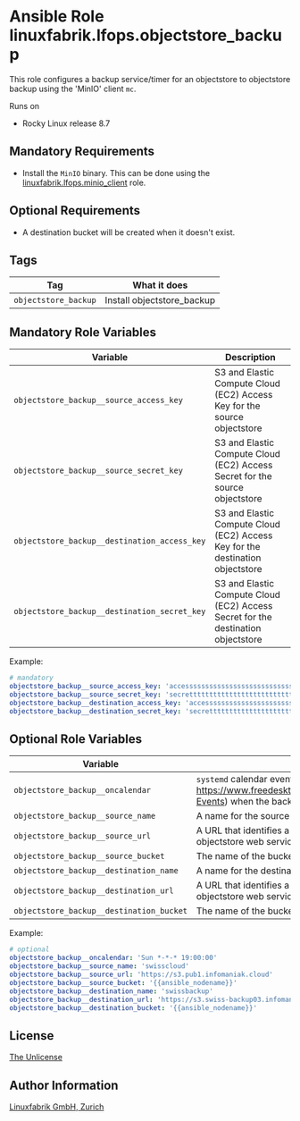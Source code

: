 # Ansible Role linuxfabrik.lfops.objectstore_backup

This role configures a backup service/timer for an objectstore to objectstore backup using the  'MinIO' client `mc`.

Runs on

* Rocky Linux release 8.7

## Mandatory Requirements

* Install the `MinIO` binary. This can be done using the [linuxfabrik.lfops.minio_client](https://github.com/Linuxfabrik/lfops/tree/main/roles/minio_client) role.

## Optional Requirements

* A destination bucket will be created when it doesn't exist.


## Tags

| Tag                   | What it does                                 |
| ---                   | ------------                                 |
| `objectstore_backup`  | Install objectstore_backup                 |


## Mandatory Role Variables

| Variable | Description |
| -------- | ----------- |
| `objectstore_backup__source_access_key` | S3 and Elastic Compute Cloud (EC2) Access Key for the source objectstore |
| `objectstore_backup__source_secret_key` | S3 and Elastic Compute Cloud (EC2) Access Secret for the source objectstore |
| `objectstore_backup__destination_access_key` | S3 and Elastic Compute Cloud (EC2) Access Key for the destination objectstore |
| `objectstore_backup__destination_secret_key` | S3 and Elastic Compute Cloud (EC2) Access Secret for the destination objectstore |

Example:
```yaml
# mandatory
objectstore_backup__source_access_key: 'accessssssssssssssssssssssssssss'
objectstore_backup__source_secret_key: 'secrettttttttttttttttttttttttttt'
objectstore_backup__destination_access_key: 'accessssssssssssssssssssssssssss'
objectstore_backup__destination_secret_key: 'secrettttttttttttttttttttttttttt'
```


## Optional Role Variables

|            Variable                    | Description | Default Value |
| -------------------------------------- | --------------------------------------------------------------------------------------------------------------------------------------------------------------------------------------------------------------------------------------------------------------------- | ------------------------------------------ |
| `objectstore_backup__oncalendar`         | `systemd` calendar event formatted point(s) in time(See: [https://www.freedesktop.org/software/systemd/man/systemd.time.html#Calendar Events](https://www.freedesktop.org/software/systemd/man/systemd.time.html#Calendar%20Events)) when the backup(s) should occur. | `Sun *-*-* 19:00:00`                       |
| `objectstore_backup__source_name`        | A name for the source objectstore.                                                                                                                                                                                                                                    | `swisscloud`                               |
| `objectstore_backup__source_url`         | A URL that identifies a host and port as the entry point for the source S3 objectstore web service.                                                                                                                                                                   | `https://s3.pub1.infomaniak.cloud`         |
| `objectstore_backup__source_bucket`      | The name of the bucket to be backed-up at the source objectstore                                                                                                                                                                                                      | `{{ansible_nodename}}`                     |
| `objectstore_backup__destination_name`  | A name for the destination objectstore.                                                                                                                                                                                                                               | `swissbackup`                              |
| `objectstore_backup__destination_url`   | A URL that identifies a host and port as the entry point for the destination S3 objectstore web service.                                                                                                                                                              | `https://s3.swiss-backup03.infomaniak.com` |
| `objectstore_backup__destination_bucket` | The name of the bucket to be backed-up to at the destination objectstore                                                                                                                                                                                              | `{{ansible_nodename}}`                     |

Example:
```yaml
# optional
objectstore_backup__oncalendar: 'Sun *-*-* 19:00:00'
objectstore_backup__source_name: 'swisscloud'
objectstore_backup__source_url: 'https://s3.pub1.infomaniak.cloud'
objectstore_backup__source_bucket: '{{ansible_nodename}}'
objectstore_backup__destination_name: 'swissbackup'
objectstore_backup__destination_url: 'https://s3.swiss-backup03.infomaniak.com'
objectstore_backup__destination_bucket: '{{ansible_nodename}}'
```


## License

[The Unlicense](https://unlicense.org/)


## Author Information

[Linuxfabrik GmbH, Zurich](https://www.linuxfabrik.ch)
